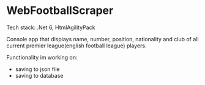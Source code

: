 # WebFootballScraper
Tech stack: .Net 6, HtmlAgilityPack

Console app that displays name, number, position, nationality and club of all current premier league(english football league) players.

Functionality im working on:
- saving to json file
- saving to database
